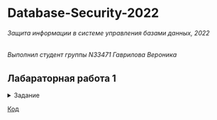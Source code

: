 # Database-Security-2022
###### Защита информации в системе управления базами данных, 2022 
###### Выполнил студент группы N33471 Гаврилова Вероника

## Лабараторная работа 1

<details>
<summary> Задание </summary> 
  
__1. Подключиться к базе данных с использованием клиента psql.__

__2. Создать базу данных в соответствии с шаблоном номер группы номер студента.__

__3. Выбрать базу данных в соответствии с шаблоном номер группы номер студента. Например, n3247_1.__

__4. Создать новую схему в своей БД с именем номер группы номер студента schema_lab1.__

__5. Создать таблицу номер группы номер студента tbl1 в схеме по умолчанию и номергруппы_номерстудента_tbl2 в созданной в пункте 3.__

__6. Создать таблицу и номергруппы_номерстудента_table_i5 в своей схеме (далее все объекты нужно создавать в своей схеме из пункта 3), в которой будут использовать атрибуты с типами integer, varchar, char, timestamp, date, bytea.__

__7. Создать таблицу номергруппы_номерстудента_table_i6, в которой будет атрибут с любым типом со значением по умолчанию и атрибут с типом интервал времени.__

__8. Создать свой составной тип с именем номергруппы_номерстудента_type для описания свойств какого-либо объекта со свойствами real, real, date, bytea.__

__9. Создать свой тип перечисления с именем номергруппы_номерстудента_enum для возможности указания градации размера большой, средний, маленький.__

__10. Создать свой домен с именем номергруппы_номерстудента_domain с проверкой, что в нем содержится только 3 цифры__

__11. Создать последовательность с именем номергруппы_номерстудента_seq с началом 1000 и шагам -1. (1000,999, 998, …)__

__12. Создать для таблицы с пункта 5 индекс с именем номергруппы_номерстудента_idx1 по атрибуту c типом integer.__

__13. Создать составной индекс для таблицы из пункта 5 с именем номергруппы_номерстудента idx2 по атрибутам integer, date.__

__14. Создать индекс по выражению для таблицы из пункта 5 с именем номергруппы_номерстудента idx3 по атрибуту integer, выражение взятие по модулю 10.__

__15. Создать частичный индекс для таблицы из пункта 5 с именем номергруппы_номерстудента_idx4 по атрибуту integer, исключая значения меньше 100 и больше 1000.__

__16. Создать таблицу как в пункте 5, но с ограничение NOT NULL на поле char с именем номергруппы_номерстудента_notnull__

__17. Создать таблицу как в пункте 5, но с ограничение UNIQUE на комбинацию полей char, integer с именем номергруппы_номерстудента_unique__

__18. Создать таблицу как в пункте 5, но с ограничение первичного ключа поля integer с именем номергруппы_номерстудента_pk__

__19. Создать таблицу как в пункте 5, но с ограничением проверкой поля varchar на наличие символа ‘a’ номергруппы_номерстудента_check__

__20. Создать представление, в котором из таблицы из пункта 5 будутпредставлены только атрибуты с типом varchar и date, имя представления. номергруппы_номерстудента_view__ 
  </details>
  
[Код](https://github.com/cyberknopa/Database-Security-2022/blob/main/Lab1.sql)
